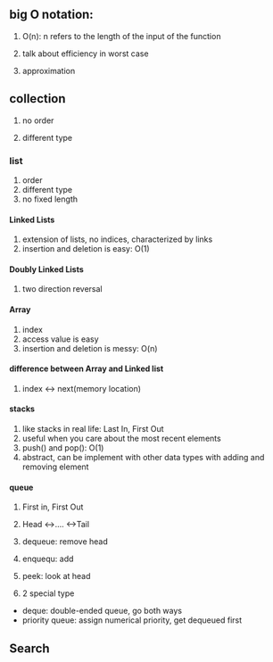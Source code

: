 ## big O notation:
1. O(n): n refers to the length of the input of the function

2. talk about efficiency in worst case

3. approximation


## collection
1. no order

2. different type

### list
1. order
2. different type
3. no fixed length


#### Linked Lists
1. extension of lists, no indices, characterized by links
2. insertion and deletion is easy: O(1)

#### Doubly Linked Lists
1. two direction reversal



#### Array
1. index
2. access value is easy
3. insertion and deletion is messy: O(n)


#### difference between Array and Linked list
1. index <-> next(memory location)

#### stacks
1. like stacks in real life: Last In, First Out
2. useful when you care about the most recent elements
3. push() and pop(): O(1)
4. abstract, can be implement with other data types with adding and removing element

#### queue
1. First in, First Out
2. Head <->.... <->Tail
3. dequeue: remove head
4. enquequ: add 
5. peek: look at head

6. 2 special type
- deque: double-ended queue, go both ways
- priority queue: assign numerical priority, get dequeued first


## Search
